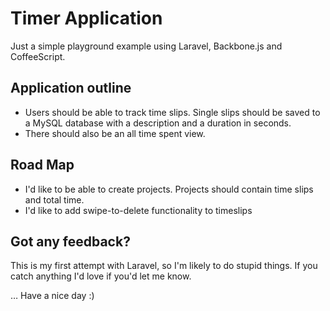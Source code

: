 # Timer Application
Just a simple playground example using Laravel, Backbone.js and CoffeeScript.

## Application outline
- Users should be able to track time slips. Single slips should be saved to a MySQL database with a description and a duration in seconds. 
- There should also be an all time spent view.

## Road Map
- I'd like to be able to create projects. Projects should contain time slips and total time.
- I'd like to add swipe-to-delete functionality to timeslips

## Got any feedback?
This is my first attempt with Laravel, so I'm likely to do stupid things. If you catch anything I'd love if you'd let me know.

… Have a nice day :)